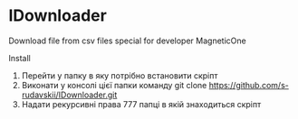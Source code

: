 IDownloader
===========

Download file from csv files special for developer MagneticOne


Install

1. Перейти у папку в яку потрібно встановити скріпт
2. Виконати у консолі цієї папки команду git clone https://github.com/s-rudavskii/IDownloader.git
3. Надати рекурсивні права 777 папці в якій знаходиться скріпт
